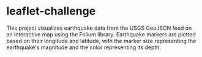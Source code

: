 # leaflet-challenge
This project visualizes earthquake data from the USGS GeoJSON feed on an interactive map using the Folium library. Earthquake markers are plotted based on their longitude and latitude, with the marker size representing the earthquake's magnitude and the color representing its depth.
